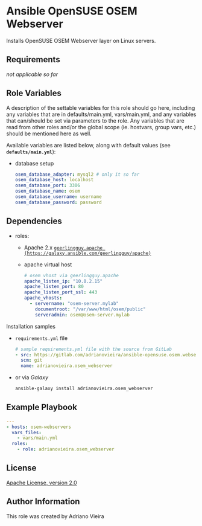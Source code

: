 Ansible OpenSUSE OSEM Webserver
==============================

Installs OpenSUSE OSEM Webserver layer on Linux servers.

Requirements
------------

*not applicable so far*

Role Variables
--------------

A description of the settable variables for this role should go here, including any variables that are in defaults/main.yml, vars/main.yml, and any variables that can/should be set via parameters to the role. Any variables that are read from other roles and/or the global scope (ie. hostvars, group vars, etc.) should be mentioned here as well.

Available variables are listed below, along with default values (see **`defaults/main.yml`**):

- database setup

  ```yaml
  osem_database_adapter: mysql2 # only it so far
  osem_database_host: localhost
  osem_database_port: 3306
  osem_database_name: osem
  osem_database_username: username
  osem_database_password: password
  ```

Dependencies
------------

- roles:
  - Apache 2.x [`geerlingguy.apache (https://galaxy.ansible.com/geerlingguy/apache)`](https://galaxy.ansible.com/geerlingguy/apache)
  - apache virtual host  

    ```yaml
    # osem vhost via geerlingguy.apache
    apache_listen_ip: "10.0.2.15"
    apache_listen_port: 80
    apache_listen_port_ssl: 443
    apache_vhosts:
      - servername: "osem-server.mylab"
        documentroot: "/var/www/html/osem/public"
        serveradmin: osem@osem-server.mylab
    ```

Installation samples

- `requirements.yml` file  
    ```yaml
    # sample requirements.yml file with the source from GitLab
    - src: https://gitlab.com/adrianovieira/ansible-opensuse.osem.webserver.git
      scm: git
      name: adrianovieira.osem_webserver
    ```

- or via *Galaxy*  
  ```bash
  ansible-galaxy install adrianovieira.osem_webserver
  ```

Example Playbook
----------------

```yaml
---
- hosts: osem-webservers
  vars_files:
    - vars/main.yml
  roles:
    - role: adrianovieira.osem_webserver
```

License
-------

[Apache License, version 2.0](https://www.apache.org/licenses/LICENSE-2.0.html)

Author Information
------------------

This role was created by Adriano Vieira

